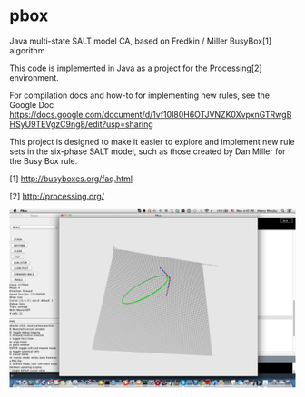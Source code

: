 pbox
====

Java  multi-state SALT model CA, based on Fredkin / Miller BusyBox[1] algorithm


This code is implemented in Java as a project for the Processing[2]  environment.

For compilation docs and how-to for implementing new rules, see the Google Doc 
https://docs.google.com/document/d/1vf10l80H6OTJVNZK0XvpxnGTRwgBHSyU9TEVgzC9ng8/edit?usp=sharing

This project is designed to make it easier to explore and implement new rule sets in the six-phase
SALT model, such as those created by Dan Miller for the Busy Box rule. 


[1] http://busyboxes.org/faq.html

[2] http://processing.org/

![alt text](https://raw.githubusercontent.com/hqm/PBox/master/pbox.png "screenshot")



